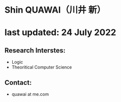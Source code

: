# Shin QUAWAI（川井 新）

# last updated: 24 July 2022

## Research Interstes:

 * Logic
 * Theoritical Computer Science


## Contact:

 * quawai at me.com

